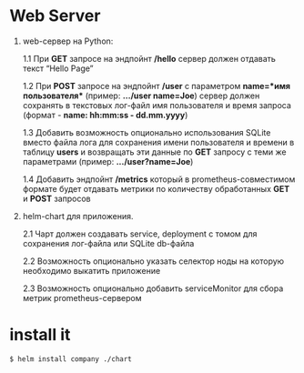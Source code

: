 # Web Server

1. web-сервер на Python:

    1.1 При **GET** запросе на эндпойнт **/hello** сервер должен отдавать текст “Hello Page”

    1.2 При **POST** запросе на эндпойнт **/user** с параметром **name=\*имя пользователя\*** (пример: **.../user name=Joe**) сервер должен сохранять в текстовых лог-файл имя пользователя и время запроса (формат - **name: hh:mm:ss - dd.mm.yyyy**)

    1.3 Добавить возможность опционально использования SQLite вместо файла лога для сохранения имени пользователя и времени в таблицу **users** и возвращать эти данные по **GET** запросу с теми же параметрами (пример: **.../user?name=Joe**)

    1.4 Добавить эндпойнт **/metrics** который в prometheus-совместимом формате будет отдавать метрики по количеству обработанных **GET** и **POST** запросов

2.  helm-chart для приложения.

    2.1 Чарт должен создавать service, deployment c томом для сохранения лог-файла или SQLite db-файла

    2.2 Возможность опционально указать селектор ноды на которую необходимо выкатить приложение

    2.3 Возможность опционально добавить serviceMonitor для сбора метрик prometheus-сервером


# install it

```bash
$ helm install company ./chart
```

